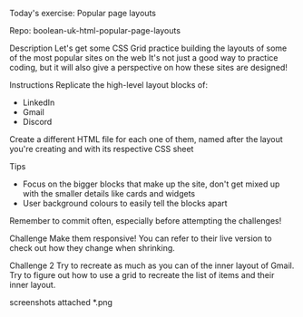 Today's exercise: Popular page layouts

Repo: boolean-uk-html-popular-page-layouts

Description
Let's get some CSS Grid practice building the layouts of some of the most popular sites on the web
It's not just a good way to practice coding, but it will also give a perspective on how these sites are designed!

Instructions
Replicate the high-level layout blocks of:
- LinkedIn
- Gmail
- Discord

Create a different HTML file for each one of them, named after the layout you're creating and with its respective CSS sheet

Tips
- Focus on the bigger blocks that make up the site, don't get mixed up with the smaller details like cards and widgets
- User background colours to easily tell the blocks apart

Remember to commit often, especially before attempting the challenges!

Challenge
Make them responsive! You can refer to their live version to check out how they change when shrinking.

Challenge 2
Try to recreate as much as you can of the inner layout of Gmail. Try to figure out how to use a grid to recreate the list of items and their inner layout.

screenshots attached *.png